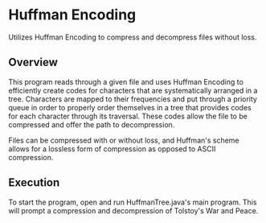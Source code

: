# Huffman Encoding
Utilizes Huffman Encoding to compress and decompress files without loss.

## Overview
This program reads through a given file and uses Huffman Encoding to efficiently create codes for characters that are systematically arranged in a tree. Characters are mapped to their frequencies and put through a priority queue in order to properly order themselves in a tree that provides codes for each character through its traversal. These codes allow the file to be compressed and offer the path to decompression.

Files can be compressed with or without loss, and Huffman's scheme allows for a lossless form of compression as opposed to ASCII compression.

## Execution
To start the program, open and run HuffmanTree.java's main program. This will prompt a compression and decompression of Tolstoy's War and Peace.
